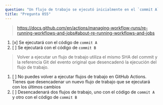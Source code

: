 ```yaml
---
question: "Un flujo de trabajo se ejecutó inicialmente en el `commit A` y falló. Solucionaste el flujo de trabajo con el siguiente `commit B`. Cuando vuelvas a ejecutar ese flujo de trabajo, ¿se ejecutará con el código de qué commit?"
title: "Pregunta 055"
---
```


> https://docs.github.com/en/actions/managing-workflow-runs/re-running-workflows-and-jobs#about-re-running-workflows-and-jobs
1. [x] Se ejecutará con el código de `commit A`
1. [ ] Se ejecutará con el código de `commit B`
> Volver a ejecutar un flujo de trabajo utiliza el mismo SHA del commit y la referencia Git del evento original que desencadenó la ejecución del flujo de trabajo.
1. [ ] No puedes volver a ejecutar flujos de trabajo en GitHub Actions. Tienes que desencadenar un nuevo flujo de trabajo que se ejecutará con los últimos cambios
1. [ ] Desencadenará dos flujos de trabajo, uno con el código de `commit A` y otro con el código de `commit B`
